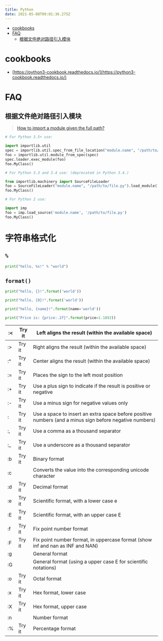 ```yaml
---
title: Python
date: 2021-05-08T09:01:36.275Z
---
```


- [cookbooks](#cookbooks)
- [FAQ](#faq)
  - [根据文件绝对路径引入模块](#根据文件绝对路径引入模块)

# cookbooks

- [https://python3-cookbook.readthedocs.io/](https://python3-cookbook.readthedocs.io/)

# FAQ

## 根据文件绝对路径引入模块

> [How to import a module given the full path?](https://stackoverflow.com/questions/67631/how-to-import-a-module-given-the-full-path)

```py
# For Python 3.5+ use:

import importlib.util
spec = importlib.util.spec_from_file_location("module.name", "/path/to/file.py")
foo = importlib.util.module_from_spec(spec)
spec.loader.exec_module(foo)
foo.MyClass()

# For Python 3.3 and 3.4 use: (deprecated in Python 3.4.)

from importlib.machinery import SourceFileLoader
foo = SourceFileLoader("module.name", "/path/to/file.py").load_module()
foo.MyClass()

# For Python 2 use:

import imp
foo = imp.load_source('module.name', '/path/to/file.py')
foo.MyClass()
```

# 字符串格式化

## `%` 

```python
print("hello, %s!" % "world")
```

## `format()`

```python
print("hello, {}!".format('world'))

print("hello, {0}!".format('world'))

print("hello, {name}!".format(name='world'))

print("Price is: {price:.2f}".format(price=1.1892))
```

| :<  | Try it | Left aligns the result (within the available space)                                                     |
| --- | ------ | ------------------------------------------------------------------------------------------------------- |
| :>  | Try it | Right aligns the result (within the available space)                                                    |
| :^  | Try it | Center aligns the result (within the available space)                                                   |
| :=  | Try it | Places the sign to the left most position                                                               |
| :+  | Try it | Use a plus sign to indicate if the result is positive or negative                                       |
| :-  | Try it | Use a minus sign for negative values only                                                               |
| :   | Try it | Use a space to insert an extra space before positive numbers (and a minus sign before negative numbers) |
| :,  | Try it | Use a comma as a thousand separator                                                                     |
| :_  | Try it | Use a underscore as a thousand separator                                                                |
| :b  | Try it | Binary format                                                                                           |
| :c  |        | Converts the value into the corresponding unicode character                                             |
| :d  | Try it | Decimal format                                                                                          |
| :e  | Try it | Scientific format, with a lower case e                                                                  |
| :E  | Try it | Scientific format, with an upper case E                                                                 |
| :f  | Try it | Fix point number format                                                                                 |
| :F  | Try it | Fix point number format, in uppercase format (show inf and nan as INF and NAN)                          |
| :g  |        | General format                                                                                          |
| :G  |        | General format (using a upper case E for scientific notations)                                          |
| :o  | Try it | Octal format                                                                                            |
| :x  | Try it | Hex format, lower case                                                                                  |
| :X  | Try it | Hex format, upper case                                                                                  |
| :n  |        | Number format                                                                                           |
| :%  | Try it | Percentage format                                                                                       |
